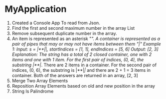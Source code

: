 # MyApplication
1. Created a Console App To read from Json.
2. Find the first and second maximum number in the array List
3. Remove subsequent duplicate number in the array.
4. An item is represented as an asterisk "*". A container is represented as a pair of pipes that may or may not have items between them "|"
Example 1:
Input: s = |**|*|*, startIndices = [1, 1], endIndices = [5, 6]
Output: [2, 3]
Explanation:
The string has a total of 2 closed container, one with 2 items and one with 1 item.
For the first pair of indices, (0, 4), the substring |**|*. There are 2 items in a container.
For the second pair of indices, (0, 6), the substring is |**|*|* and there are 2 + 1 = 3 items in container.
Both of the answers are returned in an array, [2, 3]
5. Merge Two Array Elements 
6. Reposition Array Elements based on old and new position in the array
7. String Is Palindrome


